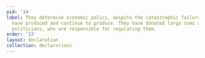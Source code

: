 ```yaml
---
pid: '14'
label: They determine economic policy, despite the catastrophic failures their policies
  have produced and continue to produce. They have donated large sums of money to
  politicians, who are responsible for regulating them.
order: '13'
layout: declaration
collection: declarations
---
```

